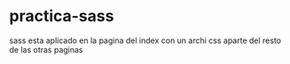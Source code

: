 # practica-sass

sass esta aplicado en la pagina del index con un archi css aparte del resto de las otras paginas 

